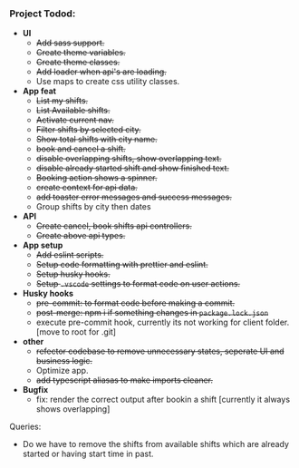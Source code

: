### Project Todod:
- **UI**
    - ~~Add sass support.~~
    - ~~Create theme variables.~~
    - ~~Create theme classes.~~
    - ~~Add loader when api's are loading.~~
    - Use maps to create css utility classes.
- **App feat**
    - ~~List my shifts.~~
    - ~~List Available shifts.~~
    - ~~Activate current nav.~~
    - ~~Filter shifts by selected city.~~
    - ~~Show total shifts with city name.~~
    - ~~book and cancel a shift.~~
    - ~~disable overlapping shifts, show overlapping text.~~
    - ~~disable already started shift and show finished text.~~
    - ~~Booking action shows a spinner.~~
    - ~~create context for api data.~~
    - ~~add toaster error messages and success messages.~~
    - Group shifts by city then dates
- **API**
    - ~~Create cancel, book shifts api controllers.~~
    - ~~Create above api types.~~
- **App setup**
    - ~~Add eslint scripts.~~
    - ~~Setup code formatting with prettier and eslint.~~
    - ~~Setup husky hooks.~~
    - ~~Setup `.vscode` settings to format code on user actions.~~
- **Husky hooks**
    - ~~pre-commit: to format code before making a commit.~~
    - ~~post-merge: npm i if something changes in `package.lock.json`~~ 
    - execute pre-commit hook, currently its not working for client folder. [move to root for .git]
- **other**
    - ~~refector codebase to remove unnecessary states, seperate UI and business logic.~~
    - Optimize app.
    - ~~add typescript aliasas to make imports cleaner.~~
- **Bugfix**
    - fix: render the correct output after bookin a shift [currently it always shows overlapping]


Queries: 
- Do we have to remove the shifts from available shifts which are already started or having start time in past.


